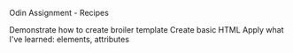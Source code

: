 Odin Assignment - Recipes

Demonstrate how to create broiler template
Create basic HTML
Apply what I've learned: elements, attributes